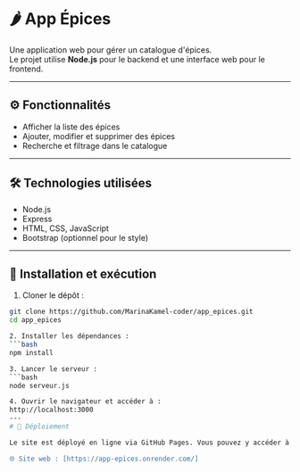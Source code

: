 # 🌶️ App Épices

Une application web pour gérer un catalogue d'épices.  
Le projet utilise **Node.js** pour le backend et une interface web pour le frontend.

---

## ⚙️ Fonctionnalités

- Afficher la liste des épices
- Ajouter, modifier et supprimer des épices
- Recherche et filtrage dans le catalogue

---

## 🛠️ Technologies utilisées

- Node.js  
- Express  
- HTML, CSS, JavaScript  
- Bootstrap (optionnel pour le style)

---

## 🚀 Installation et exécution

1. Cloner le dépôt :
```bash
git clone https://github.com/MarinaKamel-coder/app_epices.git
cd app_epices

2. Installer les dépendances :
```bash
npm install

3. Lancer le serveur :
```bash
node serveur.js

4. Ouvrir le navigateur et accéder à :
http://localhost:3000
---
# 🚀 Déploiement

Le site est déployé en ligne via GitHub Pages. Vous pouvez y accéder à l'adresse suivante :

🌐 Site web : [https://app-epices.onrender.com/]


